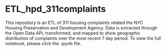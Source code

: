 # ETL_hpd_311complaints
This repository is an ETL of 311 housing complaints related the NYC Housing Preservation and Development Agency. Data is extracted through the Open Data API, transformed, and mapped to show geographic distribution of complaints over the most recent 7 day period. To view the full notebook, please click the .ipynb file.
